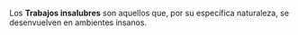 Los **Trabajos insalubres** son aquellos que, por su
específica naturaleza, se desenvuelven en ambientes
insanos.